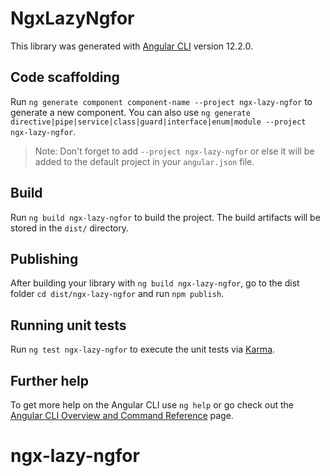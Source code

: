 # NgxLazyNgfor

This library was generated with [Angular CLI](https://github.com/angular/angular-cli) version 12.2.0.

## Code scaffolding

Run `ng generate component component-name --project ngx-lazy-ngfor` to generate a new component. You can also use `ng generate directive|pipe|service|class|guard|interface|enum|module --project ngx-lazy-ngfor`.
> Note: Don't forget to add `--project ngx-lazy-ngfor` or else it will be added to the default project in your `angular.json` file. 

## Build

Run `ng build ngx-lazy-ngfor` to build the project. The build artifacts will be stored in the `dist/` directory.

## Publishing

After building your library with `ng build ngx-lazy-ngfor`, go to the dist folder `cd dist/ngx-lazy-ngfor` and run `npm publish`.

## Running unit tests

Run `ng test ngx-lazy-ngfor` to execute the unit tests via [Karma](https://karma-runner.github.io).

## Further help

To get more help on the Angular CLI use `ng help` or go check out the [Angular CLI Overview and Command Reference](https://angular.io/cli) page.
# ngx-lazy-ngfor
